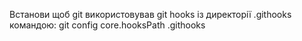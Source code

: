 Встанови щоб git використовував git hooks із директорії .githooks командою:
git config core.hooksPath .githooks
